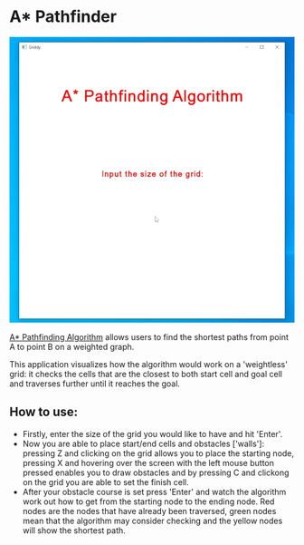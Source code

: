 # A* Pathfinder
![](res/preview.gif)

[A* Pathfinding Algorithm] allows users to find the shortest paths from point A to point B on a weighted graph.

This application visualizes how the algorithm would work on a 'weightless' grid: it checks the cells that are the closest to both start cell and goal cell and traverses further until it reaches the goal.

## How to use:
- Firstly, enter the size of the grid you would like to have and hit 'Enter'. 
- Now you are able to place start/end cells and obstacles ['walls']: pressing Z and clicking on the grid allows you to place the starting node, pressing X and hovering over the screen with the left mouse button pressed enables you to draw obstacles and by pressing C and clickong on the grid you are able to set the finish cell. 
- After your obstacle course is set press 'Enter' and watch the algorithm work out how to get from the starting node to the ending node. Red nodes are the nodes that have already been traversed, green nodes mean that the algorithm may consider checking and the yellow nodes will show the shortest path.

[A* Pathfinding Algorithm]: <https://en.wikipedia.org/wiki/A*_search_algorithm>
